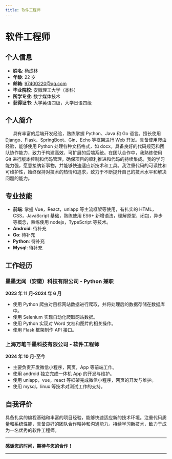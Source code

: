 ```yaml
---
title: 软件工程师
---
```


# 软件工程师

## 个人信息

- **姓名**: 杨成林
- **年龄**: 22 岁
- **邮箱**: 97400220@qq.com
- **毕业院校**: 安徽理工大学（本科）
- **所学专业**: 数字媒体技术
- **获得证书**: 大学英语四级，大学日语四级

## 个人简介

&nbsp;&nbsp;&nbsp;&nbsp;&nbsp;&nbsp;具有丰富的后端开发经验，熟练掌握 Python、Java 和 Go 语言。擅长使用 Django、Flask、SpringBoot、Gin、Echo 等框架进行 Web 开发。具备使用爬虫经验，能够使用 Python 处理各种文档格式，如 docx。具备良好的代码规范和团队协作能力，致力于构建高效、可扩展的后端系统。在团队合作中，我熟练使用 Git 进行版本控制和代码管理，确保项目的顺利推进和代码的持续集成。我的学习能力强，愿意接纳新事物，并能够快速适应新技术和工具。我注重代码的可读性和可维护性，始终保持对技术的热情和追求，致力于不断提升自己的技术水平和解决问题的能力。

## 专业技能

- **前端**: 掌握 Vue，React，uniapp 等主流框架等使用，有扎实的 HTML，CSS，JavaScript 基础，熟练使用 ES6+ 新增语法，理解原型，闭包，异步等概念，熟练使用 nodejs，TypeScript 等技术。
- **Android**: 待补充
- **Go**: 待补充
- **Python**: 待补充
- **Mysql**: 待补充

## 工作经历

### 墨墨无闻（安徽）科技有限公司 - Python 兼职

**2023 年 11 月-2024 年 6 月**

- 使用 Python 爬虫对目标网站数据进行爬取，并将处理后的数据存储在数据库中。
- 使用 Selenium 实现自动化爬取网站数据。
- 使用 Python 实现对 Word 文档和图片的相关操作。
- 使用 Flask 框架制作 API 接口。

### 上海万笔千墨科技有限公司 - 软件工程师

**2024 年 10 月-至今**

- 主要负责开发微信小程序，网页，App 等前端工作。
- 使用 android 独立完成一体机 App 的开发与维护。
- 使用 uniapp，vue，react 等框架完成微信小程序，网页的开发与维护。
- 使用 mysql，linux 等技术对测试工作的支持。

## 自我评价

具备扎实的编程基础和丰富的项目经验，能够快速适应新的技术环境。注重代码质量和系统性能，具备良好的团队合作精神和沟通能力。持续学习新技术，致力于成为一名优秀的软件工程师。

---

**感谢您的时间，期待与您的合作！**

---
